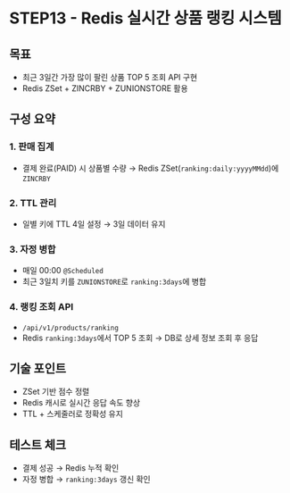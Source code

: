 # STEP13 - Redis 실시간 상품 랭킹 시스템

## 목표
- 최근 3일간 가장 많이 팔린 상품 TOP 5 조회 API 구현
- Redis ZSet + ZINCRBY + ZUNIONSTORE 활용

## 구성 요약

### 1. 판매 집계
- 결제 완료(PAID) 시 상품별 수량 → Redis ZSet(`ranking:daily:yyyyMMdd`)에 `ZINCRBY`

### 2. TTL 관리
- 일별 키에 TTL 4일 설정 → 3일 데이터 유지

### 3. 자정 병합
- 매일 00:00 `@Scheduled`
- 최근 3일치 키를 `ZUNIONSTORE`로 `ranking:3days`에 병합

### 4. 랭킹 조회 API
- `/api/v1/products/ranking`
- Redis `ranking:3days`에서 TOP 5 조회 → DB로 상세 정보 조회 후 응답

## 기술 포인트
- ZSet 기반 점수 정렬
- Redis 캐시로 실시간 응답 속도 향상
- TTL + 스케줄러로 정확성 유지

## 테스트 체크
- 결제 성공 → Redis 누적 확인
- 자정 병합 → `ranking:3days` 갱신 확인
